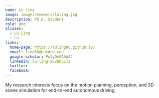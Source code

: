 ```yaml
---
name: Lu Ling
image: images/members/luling.jpg
description: Ph.D. Student
role: phd
aliases:
  - Lu Ling
  - Lu
links:
  home-page: https://luling06.github.io/
  email: ling58@purdue.edu
  google-scholar: PuJyDnEAAAAJ
  linkedin: lu-ling-a528b5172
  twitter:
  facebook:
---
```


My research interests focus on the motion planning, perception, and 3D scene simulation for  end-to-end autonomous driving.